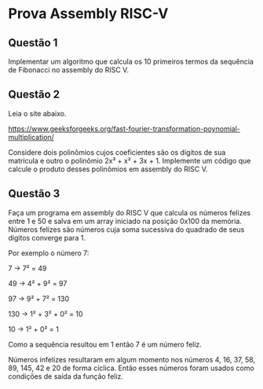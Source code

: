 # Prova Assembly RISC-V

## Questão 1

Implementar um algoritmo que calcula os 10 primeiros termos da sequência de Fibonacci no assembly do RISC V.

## Questão 2

Leia o site abaixo.

https://www.geeksforgeeks.org/fast-fourier-transformation-poynomial-multiplication/

Considere dois polinômios cujos coeficientes são os dígitos de sua matrícula e outro o polinômio 2x³ + x² + 3x + 1. Implemente um código que calcule o produto desses polinômios em assembly do RISC V.

## Questão 3

Faça um programa em assembly do RISC V que calcula os números felizes entre 1 e 50 e salva em um array iniciado na posição 0x100 da memória. Números felizes são números cuja soma sucessiva do quadrado de seus dígitos converge para 1.

Por exemplo o número 7:

7 -> 7² = 49

49 -> 4² + 9² = 97

97 -> 9² + 7² = 130

130 -> 1² + 3² + 0² = 10

10 -> 1² + 0² = 1

Como a sequência resultou em 1 então 7 é um número feliz.

Números infelizes resultaram em algum momento nos números 4, 16, 37, 58, 89, 145, 42 e 20 de forma cíclica. Então esses números foram usados como condições de saída da função feliz.